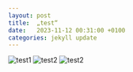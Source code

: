 ```yaml
---
layout: post
title:  „test“
date:   2023-11-12 00:31:00 +0100
categories: jekyll update
---
```

![test1](/assets/IMG_6683.jpg)
![test2](/assets/IMG_6686.jpg)
![test2](/assets/IMG_6692.jpg)

